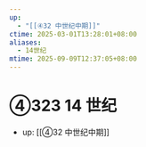 ```yaml
---
up:
  - "[[④32 中世纪中期]]"
ctime: 2025-03-01T13:28:01+08:00
aliases:
  - 14世纪
mtime: 2025-09-09T12:37:05+08:00
---
```


# ④323 14 世纪

- up: [[④32 中世纪中期]]
